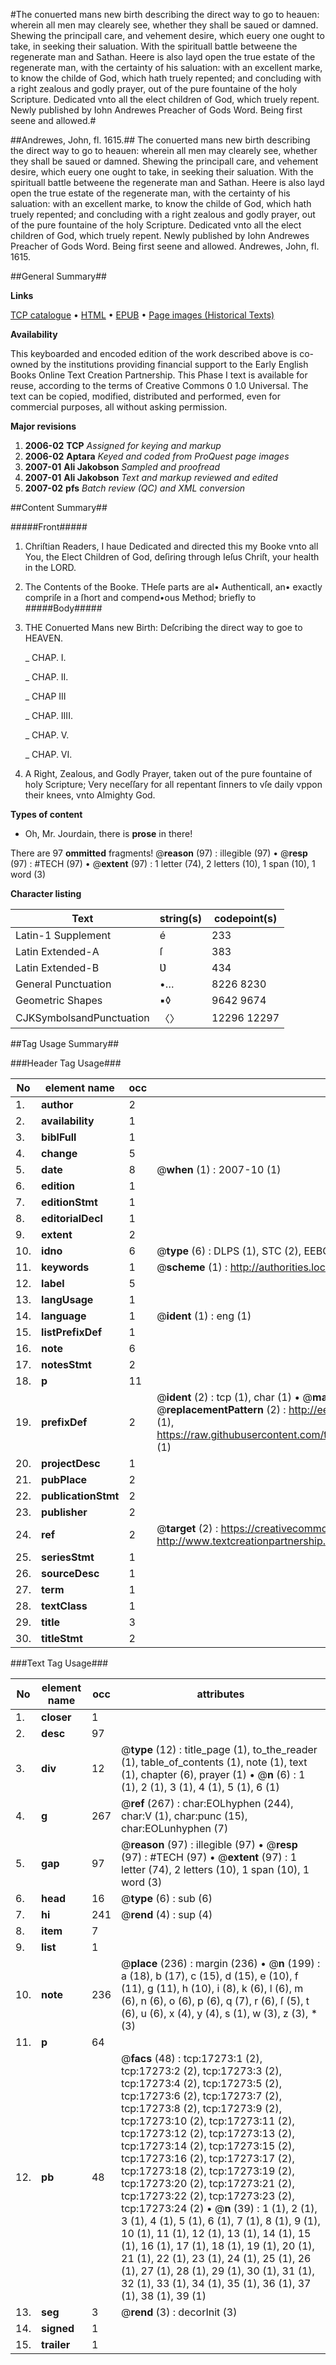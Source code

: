 #The conuerted mans new birth describing the direct way to go to heauen: wherein all men may clearely see, whether they shall be saued or damned. Shewing the principall care, and vehement desire, which euery one ought to take, in seeking their saluation. With the spirituall battle betweene the regenerate man and Sathan. Heere is also layd open the true estate of the regenerate man, with the certainty of his saluation: with an excellent marke, to know the childe of God, which hath truely repented; and concluding with a right zealous and godly prayer, out of the pure fountaine of the holy Scripture. Dedicated vnto all the elect children of God, which truely repent. Newly published by Iohn Andrewes Preacher of Gods Word. Being first seene and allowed.#

##Andrewes, John, fl. 1615.##
The conuerted mans new birth describing the direct way to go to heauen: wherein all men may clearely see, whether they shall be saued or damned. Shewing the principall care, and vehement desire, which euery one ought to take, in seeking their saluation. With the spirituall battle betweene the regenerate man and Sathan. Heere is also layd open the true estate of the regenerate man, with the certainty of his saluation: with an excellent marke, to know the childe of God, which hath truely repented; and concluding with a right zealous and godly prayer, out of the pure fountaine of the holy Scripture. Dedicated vnto all the elect children of God, which truely repent. Newly published by Iohn Andrewes Preacher of Gods Word. Being first seene and allowed.
Andrewes, John, fl. 1615.

##General Summary##

**Links**

[TCP catalogue](http://www.ota.ox.ac.uk/tcp/)  • 
[HTML](http://tei.it.ox.ac.uk/tcp/Texts-HTML/free/A19/A19522.html)  • 
[EPUB](http://tei.it.ox.ac.uk/tcp/Texts-EPUB/free/A19/A19522.epub) • 
[Page images (Historical Texts)](https://data.historicaltexts.jisc.ac.uk/view?pubId=eebo-99851976e&pageId=eebo-99851976e-17273-1)

**Availability**

This keyboarded and encoded edition of the
	       work described above is co-owned by the institutions
	       providing financial support to the Early English Books
	       Online Text Creation Partnership. This Phase I text is
	       available for reuse, according to the terms of Creative
	       Commons 0 1.0 Universal. The text can be copied,
	       modified, distributed and performed, even for
	       commercial purposes, all without asking permission.

**Major revisions**

1. __2006-02__ __TCP__ *Assigned for keying and markup*
1. __2006-02__ __Aptara__ *Keyed and coded from ProQuest page images*
1. __2007-01__ __Ali Jakobson__ *Sampled and proofread*
1. __2007-01__ __Ali Jakobson__ *Text and markup reviewed and edited*
1. __2007-02__ __pfs__ *Batch review (QC) and XML conversion*

##Content Summary##

#####Front#####

1. Chriſtian Readers,
I haue Dedicated and directed
this my Booke vnto all
You, the Elect Children of God,
deſiring through Ieſus Chriſt,
your health in the
LORD.

1. The Contents of the
Booke.
THeſe parts are al•
Authenticall, an•
exactly compriſe
in a ſhort and compend•ous
Method; briefly to
#####Body#####

1. THE
Conuerted Mans new
Birth: Deſcribing the direct
way to goe to
HEAVEN.

    _ CHAP. I.

    _ CHAP. II.

    _ CHAP III

    _ CHAP. IIII.

    _ CHAP. V.

    _ CHAP. VI.

1. A
Right, Zealous, and Godly
Prayer, taken out of the pure fountaine
of holy Scripture; Very neceſſary
for all repentant ſinners
to vſe daily vppon their
knees, vnto Almighty
God.

**Types of content**

  * Oh, Mr. Jourdain, there is **prose** in there!

There are 97 **ommitted** fragments! 
 @__reason__ (97) : illegible (97)  •  @__resp__ (97) : #TECH (97)  •  @__extent__ (97) : 1 letter (74), 2 letters (10), 1 span (10), 1 word (3)

**Character listing**


|Text|string(s)|codepoint(s)|
|---|---|---|
|Latin-1 Supplement|é|233|
|Latin Extended-A|ſ|383|
|Latin Extended-B|Ʋ|434|
|General Punctuation|•…|8226 8230|
|Geometric Shapes|▪◊|9642 9674|
|CJKSymbolsandPunctuation|〈〉|12296 12297|

##Tag Usage Summary##

###Header Tag Usage###

|No|element name|occ|attributes|
|---|---|---|---|
|1.|__author__|2||
|2.|__availability__|1||
|3.|__biblFull__|1||
|4.|__change__|5||
|5.|__date__|8| @__when__ (1) : 2007-10 (1)|
|6.|__edition__|1||
|7.|__editionStmt__|1||
|8.|__editorialDecl__|1||
|9.|__extent__|2||
|10.|__idno__|6| @__type__ (6) : DLPS (1), STC (2), EEBO-CITATION (1), PROQUEST (1), VID (1)|
|11.|__keywords__|1| @__scheme__ (1) : http://authorities.loc.gov/ (1)|
|12.|__label__|5||
|13.|__langUsage__|1||
|14.|__language__|1| @__ident__ (1) : eng (1)|
|15.|__listPrefixDef__|1||
|16.|__note__|6||
|17.|__notesStmt__|2||
|18.|__p__|11||
|19.|__prefixDef__|2| @__ident__ (2) : tcp (1), char (1)  •  @__matchPattern__ (2) : ([0-9\-]+):([0-9IVX]+) (1), (.+) (1)  •  @__replacementPattern__ (2) : http://eebo.chadwyck.com/downloadtiff?vid=$1&page=$2 (1), https://raw.githubusercontent.com/textcreationpartnership/Texts/master/tcpchars.xml#$1 (1)|
|20.|__projectDesc__|1||
|21.|__pubPlace__|2||
|22.|__publicationStmt__|2||
|23.|__publisher__|2||
|24.|__ref__|2| @__target__ (2) : https://creativecommons.org/publicdomain/zero/1.0/ (1), http://www.textcreationpartnership.org/docs/. (1)|
|25.|__seriesStmt__|1||
|26.|__sourceDesc__|1||
|27.|__term__|1||
|28.|__textClass__|1||
|29.|__title__|3||
|30.|__titleStmt__|2||


###Text Tag Usage###

|No|element name|occ|attributes|
|---|---|---|---|
|1.|__closer__|1||
|2.|__desc__|97||
|3.|__div__|12| @__type__ (12) : title_page (1), to_the_reader (1), table_of_contents (1), note (1), text (1), chapter (6), prayer (1)  •  @__n__ (6) : 1 (1), 2 (1), 3 (1), 4 (1), 5 (1), 6 (1)|
|4.|__g__|267| @__ref__ (267) : char:EOLhyphen (244), char:V (1), char:punc (15), char:EOLunhyphen (7)|
|5.|__gap__|97| @__reason__ (97) : illegible (97)  •  @__resp__ (97) : #TECH (97)  •  @__extent__ (97) : 1 letter (74), 2 letters (10), 1 span (10), 1 word (3)|
|6.|__head__|16| @__type__ (6) : sub (6)|
|7.|__hi__|241| @__rend__ (4) : sup (4)|
|8.|__item__|7||
|9.|__list__|1||
|10.|__note__|236| @__place__ (236) : margin (236)  •  @__n__ (199) : a (18), b (17), c (15), d (15), e (10), f (11), g (11), h (10), i (8), k (6), l (6), m (6), n (6), o (6), p (6), q (7), r (6), ſ (5), t (6), u (6), x (4), y (4), s (1), w (3), z (3), * (3)|
|11.|__p__|64||
|12.|__pb__|48| @__facs__ (48) : tcp:17273:1 (2), tcp:17273:2 (2), tcp:17273:3 (2), tcp:17273:4 (2), tcp:17273:5 (2), tcp:17273:6 (2), tcp:17273:7 (2), tcp:17273:8 (2), tcp:17273:9 (2), tcp:17273:10 (2), tcp:17273:11 (2), tcp:17273:12 (2), tcp:17273:13 (2), tcp:17273:14 (2), tcp:17273:15 (2), tcp:17273:16 (2), tcp:17273:17 (2), tcp:17273:18 (2), tcp:17273:19 (2), tcp:17273:20 (2), tcp:17273:21 (2), tcp:17273:22 (2), tcp:17273:23 (2), tcp:17273:24 (2)  •  @__n__ (39) : 1 (1), 2 (1), 3 (1), 4 (1), 5 (1), 6 (1), 7 (1), 8 (1), 9 (1), 10 (1), 11 (1), 12 (1), 13 (1), 14 (1), 15 (1), 16 (1), 17 (1), 18 (1), 19 (1), 20 (1), 21 (1), 22 (1), 23 (1), 24 (1), 25 (1), 26 (1), 27 (1), 28 (1), 29 (1), 30 (1), 31 (1), 32 (1), 33 (1), 34 (1), 35 (1), 36 (1), 37 (1), 38 (1), 39 (1)|
|13.|__seg__|3| @__rend__ (3) : decorInit (3)|
|14.|__signed__|1||
|15.|__trailer__|1||
